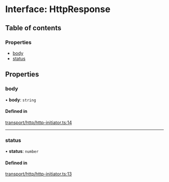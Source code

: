 # Interface: HttpResponse

## Table of contents

### Properties

- [body](HttpResponse.md#body)
- [status](HttpResponse.md#status)

## Properties

### body

• **body**: `string`

#### Defined in

[transport/http/http-initiator.ts:14](https://gitlab.com/i3-market/code/wp3/t3.2/i3m-wallet-monorepo/-/blob/b4baccf/packages/wallet-protocol/src/ts/transport/http/http-initiator.ts#L14)

___

### status

• **status**: `number`

#### Defined in

[transport/http/http-initiator.ts:13](https://gitlab.com/i3-market/code/wp3/t3.2/i3m-wallet-monorepo/-/blob/b4baccf/packages/wallet-protocol/src/ts/transport/http/http-initiator.ts#L13)
